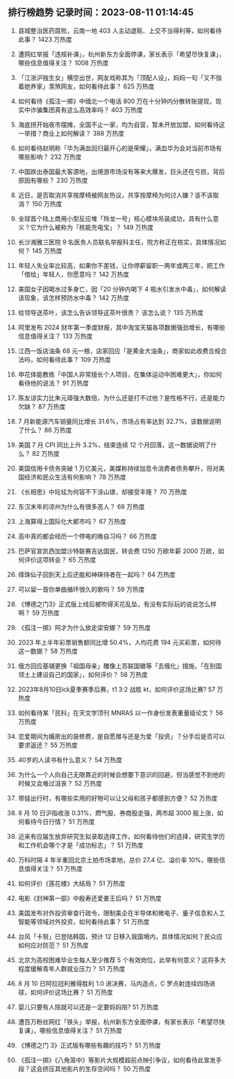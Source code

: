 
## 排行榜趋势 记录时间：2023-08-11 01:14:45
  
  1. 县城整治医药腐败，云南一地 403 人主动退赃、上交不当得利等，如何看待此事？ 1423 万热度
    
  2. 遭网红举报「违规补课」，杭州新东方全面停课，家长表示「希望尽快复课」，哪些信息值得关注？ 1008 万热度
    
  3. 「江浙沪独生女」横空出世，网友戏称其为「顶配人设」，妈妈一句「又不指着她养家」羡煞网友，如何看待此事？ 625 万热度
    
  4. 如何看待《孤注一掷》中缅北一个电话 800 万在十分钟内分散转账提现，现实中诈骗集团真有这么高效率吗？ 403 万热度
    
  5. 海底捞开始夜市摆摊，全国不止一家，均为自营，暂未开放加盟，如何看待这一举措？商业上如何解读？ 388 万热度
    
  6. 如何看待赵明称「华为满血回归最开心的是荣耀」，满血华为会对当前市场有哪些影响？ 232 万热度
    
  7. 中国跌出泰国最大客源地，出境游市场没有等来大爆发，巨头还在亏损，背后原因有哪些？ 230 万热度
    
  8. 近日，是否取消共享按摩椅被网友热议，共享按摩椅为何讨人嫌？该不该取消？ 150 万热度
    
  9. 全球首个陆上商用小型反应堆「玲龙一号」核心模块吊装成功，具有什么意义？它为什么被称为「核能充电宝」？ 149 万热度
    
  10. 长沙湘雅三医院 9 名医务人员联名举报科主任，院方称正在核实，具体情况如何？ 145 万热度
    
  11. 年轻人失业率比较高，如果你不差钱，让你停薪留职一两年或两三年，把工作「借给」年轻人，你愿意吗？ 142 万热度
    
  12. 美国女子因喝水过多身亡，因「20 分钟内喝下 4 瓶水引发水中毒」，如何解读该现象，该怎样预防水中毒？ 142 万热度
    
  13. 给领导送茶叶，该怎么告诉领导这茶叶很贵？ 该怎么说？ 135 万热度
    
  14. 阿里发布 2024 财年第一季度财报，其中淘宝天猫各项数据强劲增长，有哪些信息值得关注？ 133 万热度
    
  15. 江西一饭店油条 68 元一根，店家回应「是黄金大油条」，商家如此收费合规合法吗，如何看待此事？ 109 万热度
    
  16. 申花体能教练「中国人非常擅长个人项目，在集体运动中困难更大」，你如何看待他的说法？ 91 万热度
    
  17. 陈友谅实力比朱元璋强大数倍，为什么还是打不过他？是性格不行，还是能力欠缺？ 87 万热度
    
  18. 7 月新能源汽车销量同比增长 31.6%，市场占有率达到 32.7%，该数据说明了什么？ 86 万热度
    
  19. 美国 7 月 CPI 同比上升 3.2%，结束连续 12 个月回落，这一数据说明了什么？ 82 万热度
    
  20. 美国信用卡债务突破 1 万亿美元，美媒称持续加息令消费者债务攀升，将对美国经济和民众生活有何影响？ 78 万热度
    
  21. 《长相思》中玱玹为何容不下涂山璟，却接受丰隆？ 70 万热度
    
  22. 东汉末年的凉州为什么有很多恶人？ 68 万热度
    
  23. 上海算得上国际化大都市吗？ 67 万热度
    
  24. 高中真的都会经历一个停电的晚自习吗？ 66 万热度
    
  25. 巴萨官宣凯西加盟沙特联赛吉达国民，转会费 1250 万欧年薪 2000 万欧，如何评价这项转会？ 65 万热度
    
  26. 绛珠仙子回到天上后还能和神瑛侍者在一起吗？ 64 万热度
    
  27. 可以留一首你单曲循环很久的歌吗？ 59 万热度
    
  28. 《博德之门3》正式版上线后被吹得天花乱坠，有没有实际玩的说说怎么样啊？ 59 万热度
    
  29. 《孤注一掷》阿才为什么放走梁安娜？ 59 万热度
    
  30. 2023 年上半年彩票销售额同比增 50.4%，人均花费 194 元买彩票，如何待这一数据？ 58 万热度
    
  31. 俄方回应基辅更换「祖国母亲」雕像上苏联国徽等「去俄化」措施，「在别国领土上建设自己的国家」，如何评价？ 58 万热度
    
  32. 2023年8月10日lck夏季赛季后赛，t1 3:2 战胜 kt，如何评价这场比赛? 57 万热度
    
  33. 如何看待某「民科」在天文学顶刊 MNRAS 以一作身份发表重量级论文？ 56 万热度
    
  34. 恋爱期间为婚房出的装修费，是自愿赠与还是为爱「投资」？分手后是否可以要求返还？ 55 万热度
    
  35. 40岁的人读书有什么意义？ 54 万热度
    
  36. 为什么一个人向自己无限靠近的时候会想要下意识的回避，但当感觉不到他的时候又会难过沮丧？ 52 万热度
    
  37. 带娃出行时，有哪些实用的好物可以让父母和孩子都感到方便？ 52 万热度
    
  38. 8 月 10 日沪指收涨 0.31%，燃气股、券商股走强，两市超 3000 股上涨，如何看待今日行情？ 51 万热度
    
  39. 近来有应届生放弃研究生拟录取选择工作，如何看待他们的选择，研究生学历和工作机会哪个才是「成功标志」？ 51 万热度
    
  40. 万科时隔 4 年半重回北京土拍市场拿地，总价 27.4 亿、溢价率 10%，哪些信息值得关注？ 51 万热度
    
  41. 如何评价《莲花楼》大结局？ 51 万热度
    
  42. 电影《封神第一部》中殷寿还爱姜王后吗？ 51 万热度
    
  43. 美国发布对外投资审查行政令，限制美企在半导体和微电子、量子信息和人工智能等领域对外投资，如何看待此事？ 51 万热度
    
  44. 台风「卡努」已登陆韩国，预计 12 日移入我国境内，具体情况如何？民众应如何应对防范？ 51 万热度
    
  45. 北京为高校困难毕业生每人至少推荐 5 个有效岗位，此举有何意义？这将多大程度缓解青年人群就业压力？ 51 万热度
    
  46. 8 月 10 日阿拉冠利雅得胜利 1:0 进决赛，马内造点，C 罗点射连续四场进球，如何评价这场比赛？ 51 万热度
    
  47. 婴儿只要有人陪就可以还是一定要妈妈陪? 51 万热度
    
  48. 遭百万粉丝网红「铁头」举报，杭州新东方全面停课，有家长表示「希望尽快复课」，哪些信息值得关注？ 51 万热度
    
  49. 《博德之门 3》正式版有哪些有趣的技巧？ 51 万热度
    
  50. 《孤注一掷》《八角笼中》等影片大规模超前点映引争议，如何看待此宣发手段？这会挤压其他影片的生存空间吗？ 50 万热度
    